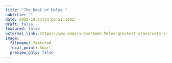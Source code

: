 ```yaml
---
title: "The Book of Melee "
subtitle: ""
date: 2020-10-23T14:06:51.106Z
draft: false
featured: false
external_link: https://www.amazon.com/Book-Melee-greatest-grassroots-community/dp/1080789960
image:
  filename: featured
  focal_point: Smart
  preview_only: false
---
```

